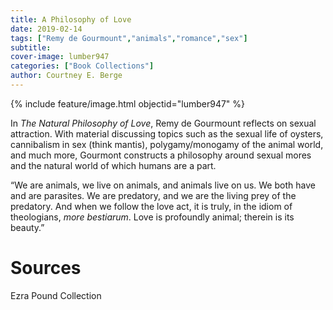 ```yaml
---
title: A Philosophy of Love
date: 2019-02-14
tags: ["Remy de Gourmount","animals","romance","sex"]
subtitle: 
cover-image: lumber947
categories: ["Book Collections"]
author: Courtney E. Berge
---
```


{% include feature/image.html objectid="lumber947" %}

In *The Natural Philosophy of Love*, Remy de Gourmount reflects on sexual attraction. With material discussing topics such as the sexual life of oysters, cannibalism in sex (think mantis), polygamy/monogamy of the animal world, and much more, Gourmont constructs a philosophy around sexual mores and the natural world of which humans are a part.

“We are animals, we live on animals, and animals live on us. We both have and are parasites. We are predatory, and we are the living prey of the predatory. And when we follow the love act, it is truly, in the idiom of theologians, *more bestiarum*. Love is profoundly animal; therein is its beauty.” 

# Sources

Ezra Pound Collection